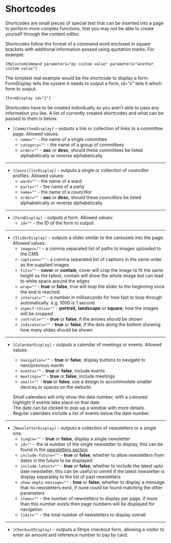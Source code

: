 # Shortcodes

Shortcodes are small pieces of special text that can be inserted into a page to perform more complex functions, that you may not be able to create yourself through the content editor. 

Shortcodes follow the format of a command word enclosed in square brackets with additional information passed using quotation marks. For example:

    [MyCustomCommand parameter1="my custom value" parameter2="another custom value"]

The simplest real example would be the shortcode to display a form. FormDisplay tells the system it needs to output a form, id=”x” tells it which form to output.

    [FormDisplay id="1"]

Shortcodes have to be created individually so you aren’t able to pass any information you like. A list of currently created shortcodes and what can be passed to them is below.

* `[CommitteeDisplay]` - outputs a link or collection of links to a committee page. Allowed values:
    * `name=""`     - the name of a single committee
	* `category=""` - the name of a group of committees
    * `order=""`    - **asc** or **desc**, should these committees be listed alphabetically or reverse alphabetically 

---

* `[CouncillorDisplay]` - outputs a single or collection of councillor profiles. Allowed values:
    * `ward=""`     - the name of a ward
    * `party=""`    - the name of a party
    * `name=""`     - the name of a councillor
    * `order=""`    - **asc** or **desc**, should these councillors be listed alphabetically or reverse alphabetically

---

* `[FormDisplay]` - outputs a form. Allowed values:
    * `id=""`       - the ID of the form to output

---

* `[SliderDisplay]` - outputs a slider similar to the carousels into the page. Allowed values:
    * `images=""`       - a comma separated list of paths to images uploaded to the CMS
    * `captions=""`     - a comma separated list of captions in the same order as the supplied images
    * `fits=""`         - **cover** or **contain**, cover will crop the image to fit the same height as the tallest, contain will show the whole image but can lead to white space around the edges
    * `wrap=""`         - **true** or **false**, true will loop the slider to the beginning once the end is reached
    * `interval=""`     - a number in milliseconds for how fast to loop through automatically. e.g. 1000 is 1 second
    * `aspect-ratio=""` - **portrait**, **landscape** or **square**, how the images will be cropped
    * `controls=""`     - **true** or **false**, if the arrows should be shown
    * `indicators=""`   - **true** or **false**, if the dots along the bottom showing how many slides should be shown

---

* `[CalendarDisplay]` - outputs a calendar of meetings or events. Allowed values:
    * `navigation=""`   - **true** or **false**, display buttons to navigate to next/previous month
    * `events=""`       - **true** or **false**, include events
    * `meetings=""`     - **true** or **false**, include meetings
    * `small=""`        - **true** or **false**, use a design to accommodate smaller devices or spaces on the website.
    
    Small calendars will only show the date number, with a coloured highlight if events take place on that date.
    <br>The date can be clicked to pop-up a window with more details.
    <br>Regular calendars include a list of events below the date number.

---

* `[NewsletterDisplay]` - outputs a collection of newsletters or a single one:
    * `single=""`             - **true** or **false**, display a single newsletter
    * `id=""`                 - the id number of the single newsletter to display, this can be found in the [newsletters section](/newsletters/list.md)
    * `include-future=""`     - **true** or **false**, whether to allow newsletters from dates in the future to be displayed
    * `include-latest=""`     - **true** or **false**, whether to include the latest upto date newsletter, this can be useful to ommit if the latest newsletter is display separately to the list of past newsletters
    * `show-empty-message=""` - **true** or **false**, whether to display a message that no newsletters exist, if none could be found matching the other parameters
    * `items=""`              - the number of newsletters to display per page, if more than this number exists then page numbers will be displayed for navigation
    * `limit=""`              - the total number of newsletters to display overall

---

* `[CheckoutDisplay]` - outputs a Stripe checkout form, allowing a visitor to enter an amount and reference number to pay by card.